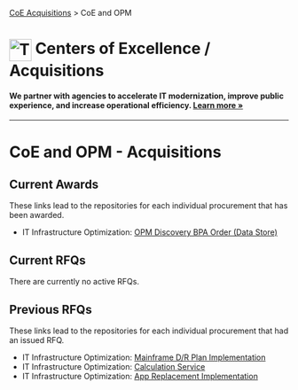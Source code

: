 [CoE Acquisitions](https://github.com/GSA/coe-acquisitions) > CoE and OPM

<h1><img src="https://coe.gsa.gov/img/coe-logomark.svg" width="40px" align="top" alt="The Centers of Excellence Logo"> Centers of Excellence / Acquisitions</h1>

#### We partner with agencies to accelerate IT modernization, improve public experience, and increase operational efficiency. [Learn more »](https://coe.gsa.gov/)

---

# CoE and OPM - Acquisitions

## Current Awards

These links lead to the repositories for each individual procurement that has been awarded.

* IT Infrastructure Optimization: [OPM Discovery BPA Order (Data Store)](https://github.com/GSA/coe-opm-dbpa-data-store) 

## Current RFQs

There are currently no active RFQs.

## Previous RFQs

These links lead to the repositories for each individual procurement that had an issued RFQ.

* IT Infrastructure Optimization: [Mainframe D/R Plan Implementation](https://github.com/GSA/coe-opm-mainframe-dr-plan)
* IT Infrastructure Optimization: [Calculation Service](https://github.com/GSA/coe-opm-calculation-service)
* IT Infrastructure Optimization: [App Replacement Implementation](https://github.com/GSA/coe-opm-app-replacement)
